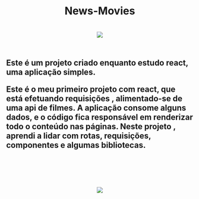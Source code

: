 <h1 align = 'center'>News-Movies<h1/>
<p align = 'center'>
  <img src = 'https://img.shields.io/static/v1?label=STATUS&message=EM%20DESENVOLVIMENTO&color=GREEN&style=for-the-badge'/>
<p/>

<h2>
<br/>
Este é um projeto criado enquanto estudo react, uma aplicação simples.

Este é o meu primeiro projeto com react, que está efetuando requisições , alimentado-se de uma api de filmes.
A aplicação consome alguns dados, e o código fica responsável em renderizar todo o conteúdo nas páginas.
Neste projeto , aprendi a lidar com rotas, requisições, componentes e algumas bibliotecas.
<br/>
<br/>
<h2/>

<br/>
<p align = 'center'>
  <img src = 'https://user-images.githubusercontent.com/69211869/205332910-7d737108-429f-44b4-a105-9141c0093b94.gif'/ >
<p/>
